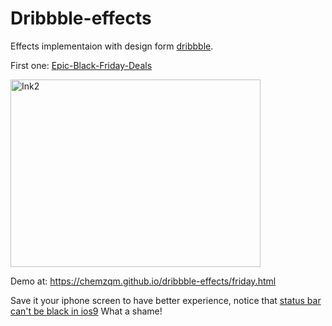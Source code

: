 # Dribbble-effects

Effects implementaion with design form [dribbble](https://dribbble.com/).

First one: [Epic-Black-Friday-Deals](https://dribbble.com/shots/2372734-Epic-Black-Friday-Deals)

<img width="400px" height="300px" src="https://d13yacurqjgara.cloudfront.net/users/107759/screenshots/2372734/ink2.gif" alt="Ink2">

Demo at: https://chemzqm.github.io/dribbble-effects/friday.html

Save it your iphone screen to have better experience, notice that [status bar can't be black in ios9](https://forums.developer.apple.com/thread/9819) What a shame!
